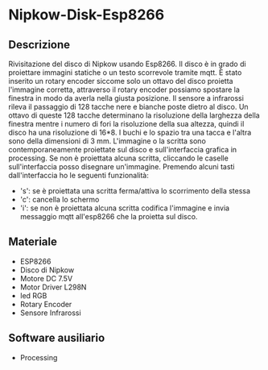 # Nipkow-Disk-Esp8266
## Descrizione 
Rivisitazione del disco di Nipkow usando Esp8266. Il disco è in grado di proiettare immagini statiche o un testo scorrevole tramite mqtt.
È stato inserito un rotary encoder siccome solo un ottavo del disco proietta l'immagine corretta, attraverso il rotary encoder possiamo spostare la finestra in modo da averla nella giusta posizione.
Il sensore a infrarossi rileva il passaggio di 128 tacche nere e bianche poste dietro al disco. Un ottavo di queste 128 tacche determinano la risoluzione della larghezza della finestra mentre i numero di fori la risoluzione della sua altezza, quindi il disco ha una risoluzione di 16*8. I buchi e lo spazio tra una tacca e l'altra sono della dimensioni di 3 mm.
L'immagine o la scritta sono contemporaneamente proiettate sul disco e sull'interfaccia grafica in processing.
Se non è proiettata alcuna scritta, cliccando le caselle sull'interfaccia posso disegnare un'immagine.
Premendo alcuni tasti dall'interfaccia ho le seguenti funzionalità:
* 's': se è proiettata una scritta ferma/attiva lo scorrimento della stessa
* 'c': cancella lo schermo
* 'i': se non è proiettata alcuna scritta codifica l'immagine e invia messaggio mqtt all'esp8266 che la proietta sul disco.
## Materiale
* ESP8266
* Disco di Nipkow
* Motore DC 7.5V
* Motor Driver L298N
* led RGB
* Rotary Encoder
* Sensore Infrarossi

## Software ausiliario
* Processing

